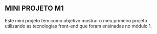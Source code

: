 ## MINI PROJETO M1

Este mini projeto tem como objetivo mostrar o meu primeiro projeto utilizando as tecnologias front-end que foram ensinadas no módulo 1.
